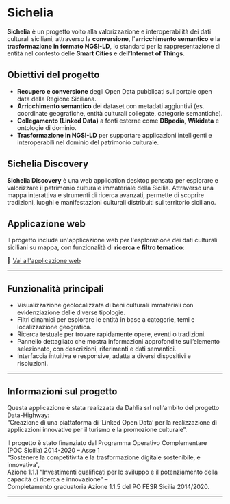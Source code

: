 # Sichelia

**Sichelia** è un progetto volto alla valorizzazione e interoperabilità dei dati culturali siciliani, attraverso la **conversione**, l'**arricchimento semantico** e la **trasformazione in formato NGSI-LD**, lo standard per la rappresentazione di entità nel contesto delle **Smart Cities** e dell’**Internet of Things**.

## Obiettivi del progetto

- **Recupero e conversione** degli Open Data pubblicati sul portale open data della Regione Siciliana.
- **Arricchimento semantico** dei dataset con metadati aggiuntivi (es. coordinate geografiche, entità culturali collegate, categorie semantiche).
- **Collegamento (Linked Data)** a fonti esterne come **DBpedia**, **Wikidata** e ontologie di dominio.
- **Trasformazione in NGSI-LD** per supportare applicazioni intelligenti e interoperabili nel dominio del patrimonio culturale.



## Sichelia Discovery 

**Sichelia Discovery** è una web application desktop pensata per esplorare e valorizzare il patrimonio culturale immateriale della Sicilia. Attraverso una mappa interattiva e strumenti di ricerca avanzati, permette di scoprire tradizioni, luoghi e manifestazioni culturali distribuiti sul territorio siciliano.

##  Applicazione web

Il progetto include un'applicazione web per l'esplorazione dei dati culturali siciliani su mappa, con funzionalità di **ricerca** e **filtro tematico**:

🔗 [Vai all'applicazione web](https://nlpgroup.unior.it/dahlia_nlp/sichelia_discovery/)

---

## Funzionalità principali

- Visualizzazione geolocalizzata di beni culturali immateriali con evidenziazione delle diverse tipologie.
- Filtri dinamici per esplorare le entità in base a categorie, temi e localizzazione geografica.
- Ricerca testuale per trovare rapidamente opere, eventi o tradizioni.
- Pannello dettagliato che mostra informazioni approfondite sull’elemento selezionato, con descrizioni, riferimenti e dati semantici.
- Interfaccia intuitiva e responsive, adatta a diversi dispositivi e risoluzioni.

---

## Informazioni sul progetto

Questa applicazione è stata realizzata da Dahlia srl nell’ambito del progetto Data-Highway:  
“Creazione di una piattaforma di ‘Linked Open Data’ per la realizzazione di applicazioni innovative per il turismo e la promozione culturale”.

Il progetto è stato finanziato dal Programma Operativo Complementare (POC Sicilia) 2014-2020 – Asse 1  
“Sostenere la competitività e la trasformazione digitale sostenibile, e innovativa”,  
Azione 1.1.1 “Investimenti qualificati per lo sviluppo e il potenziamento della capacità di ricerca e innovazione” –  
Completamento graduatoria Azione 1.1.5 del PO FESR Sicilia 2014/2020.

---
